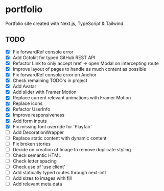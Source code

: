 # portfolio

Portfolio site created with Next.js, TypeScript & Tailwind.

## TODO

- [x] Fix forwardRef console error
- [x] Add Octokit for typed GitHub REST API
- [x] Refactor Link to only accept href -> open Modal on intercepting route
- [x] Improve layout of pages to handle as much content as possible
- [x] Fix forwardRef console error on Anchor
- [x] Check remaining TODO's in project
- [x] Add Avatar
- [x] Add slider with Framer Motion
- [x] Replace current relevant animations with Framer Motion
- [x] Replace icons
- [x] Refactor UserInfo
- [x] Improve responsiveness
- [x] Add form inputs
- [x] Fix missing font override for 'Playfair'
- [ ] Add DecorationWrapper
- [ ] Replace static content with dynamic content
- [ ] Fix broken stories
- [ ] Decide on creation of Image to remove duplicate styling
- [ ] Check semantic HTML
- [ ] Check letter spacing
- [ ] Check use of 'use client'
- [ ] Add statically typed routes through next-intl
- [ ] Add sizes to images with fill
- [ ] Add relevant meta data
